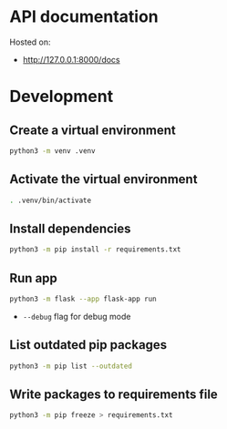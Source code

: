 # API documentation

Hosted on:

- http://127.0.0.1:8000/docs

# Development

## Create a virtual environment

```bash
python3 -m venv .venv
```

## Activate the virtual environment

```bash
. .venv/bin/activate
```

## Install dependencies

```bash
python3 -m pip install -r requirements.txt
```

## Run app

```bash
python3 -m flask --app flask-app run
```

- `--debug` flag for debug mode

## List outdated pip packages

```bash
python3 -m pip list --outdated
```

## Write packages to requirements file

```bash
python3 -m pip freeze > requirements.txt
```

